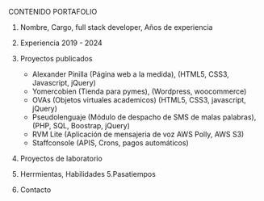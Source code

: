 CONTENIDO PORTAFOLIO

1. Nombre, Cargo, full stack developer, Años de experiencia
2. Experiencia
    2019 - 2024

2. Proyectos publicados
    - Alexander Pinilla (Página web a la medida), (HTML5, CSS3, Javascript, jQuery)
    - Yomercobien (Tienda para pymes), (Wordpress, woocommerce)
    - OVAs (Objetos virtuales academicos) (HTML5, CSS3, javascript, jQuery)
    - Pseudolenguaje (Módulo de despacho de SMS de malas palabras), (PHP, SQL, Boostrap, jQuery)
    - RVM Lite (Aplicación de mensajeria de voz AWS Polly, AWS S3)
    - Staffconsole (APIS, Crons, pagos automáticos)

3. Proyectos de laboratorio
4. Herrmientas, Habilidades
5.Pasatiempos
6. Contacto

